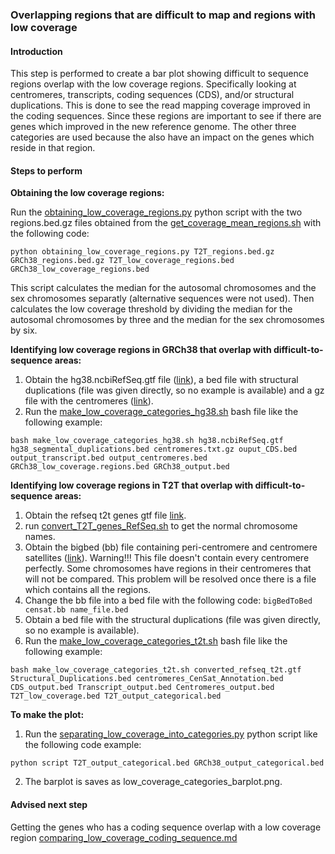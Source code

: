 ### Overlapping regions that are difficult to map and regions with low coverage

#### Introduction
This step is performed to create a bar plot showing difficult to sequence regions overlap with the low coverage 
regions. Specifically looking at centromeres, transcripts, coding sequences (CDS), and/or structural duplications. 
This is done to see the read mapping coverage improved in the coding sequences. Since these regions are
important to see if there are genes which improved in the new reference genome. The other three categories are used
because the also have an impact on the genes which reside in that region.

#### Steps to perform

**Obtaining the low coverage regions:**

Run the [obtaining_low_coverage_regions.py](https://github.com/WoutPoelen/Internship_T2T/blob/main/scripts/python/obtaining_low_coverage_regions.py) 
python script with the two regions.bed.gz files obtained from the
[get_coverage_mean_regions.sh](https://github.com/WoutPoelen/Internship_T2T/blob/main/scripts/bash/get_coverage_mean_regions.sh) with the following code:

```
python obtaining_low_coverage_regions.py T2T_regions.bed.gz GRCh38_regions.bed.gz T2T_low_coverage_regions.bed GRCh38_low_coverage_regions.bed
```

This script calculates the median for the autosomal chromosomes and the sex chromosomes separatly (alternative sequences were not used). 
Then calculates the low coverage threshold by dividing the median for the autosomal chromosomes by three and the median for the sex chromosomes by six.


**Identifying low coverage regions in GRCh38 that overlap with difficult-to-sequence areas:**
1. Obtain the hg38.ncbiRefSeq.gtf file ([link](https://hgdownload.soe.ucsc.edu/goldenPath/hg38/bigZips/genes/)), a bed 
file with structural duplications (file was given directly, so no example is available) and a gz file with the centromeres ([link](https://hgdownload.soe.ucsc.edu/goldenPath/hg38/database/)).
2. Run the [make_low_coverage_categories_hg38.sh](https://github.com/WoutPoelen/Internship_T2T/blob/main/scripts/bash/make_low_coverage_categories_hg38.sh) bash file like the following example:
```
bash make_low_coverage_categories_hg38.sh hg38.ncbiRefSeq.gtf hg38_segmental_duplications.bed centromeres.txt.gz ouput_CDS.bed output_transcript.bed output_centromeres.bed GRCh38_low_coverage.regions.bed GRCh38_output.bed
```

**Identifying low coverage regions in T2T that overlap with difficult-to-sequence areas:**

1. Obtain the refseq t2t genes gtf file [link](ftp.ncbi.nlm.nih.gov/genomes/all/GCF/009/914/755/GCF_009914755.1_T2T-CHM13v2.0/).
2. run [convert_T2T_genes_RefSeq.sh](https://github.com/WoutPoelen/Internship_T2T/blob/main/scripts/bash/convert_T2T_genes_RefSeq.sh) to get the normal chromosome names.
3. Obtain the bigbed (bb) file containing peri-centromere and centromere satellites ([link](https://genome-euro.ucsc.edu/cgi-bin/hgTrackUi?hgsid=345820279_xEDUaM4aXhxuQpQp1EiinRxuQAFH&db=hub_567047_hs1&c=chr9&g=hub_567047_censat)). 
Warning!!! This file doesn't contain every centromere perfectly. Some chromosomes have regions in their centromeres that will not be compared. This problem will be resolved once there is a file which contains all the regions.
4. Change the bb file into a bed file with the following code:
```bigBedToBed censat.bb name_file.bed```
5. Obtain a bed file with the structural duplications (file was given directly, so no example is available).
6. Run the [make_low_coverage_categories_t2t.sh](https://github.com/WoutPoelen/Internship_T2T/blob/main/scripts/bash/make_low_coverage_categories_t2t.sh) bash file like the following example:
```
bash make_low_coverage_categories_t2t.sh converted_refseq_t2t.gtf Structural_Duplications.bed centromeres_CenSat_Annotation.bed CDS_output.bed Transcript_output.bed Centromeres_output.bed T2T_low_coverage.bed T2T_output_categorical.bed
```

**To make the plot:**
1. Run the [separating_low_coverage_into_categories.py](https://github.com/WoutPoelen/Internship_T2T/blob/main/scripts/python/separating_low_coverage_into_categories.py) python script like the following code example:
```
python script T2T_output_categorical.bed GRCh38_output_categorical.bed
```
2. The barplot is saves as low_coverage_categories_barplot.png.

#### Advised next step
Getting the genes who has a coding sequence overlap with a low coverage region [comparing_low_coverage_coding_sequence.md](https://github.com/WoutPoelen/Internship_T2T/tree/main/documentation/comparing_low_coverage_coding_sequence.md)